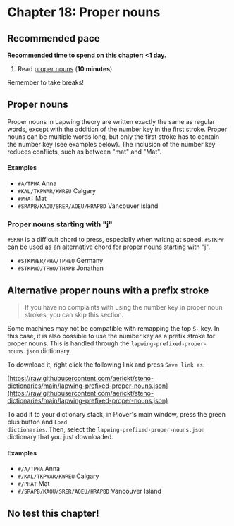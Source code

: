 # Chapter 18: Proper nouns

## Recommended pace

**Recommended time to spend on this chapter: <1 day.**

1. Read [proper nouns](#proper-nouns) (**10 minutes**)

Remember to take breaks!

## Proper nouns

Proper nouns in Lapwing theory are written exactly the same as regular words, except with the addition of the number key in the first stroke. Proper nouns can be multiple words long, but only the first stroke has to contain the number key (see examples below). The inclusion of the number key reduces conflicts, such as between "mat" and "Mat".

#### Examples

* `#A/TPHA` Anna
* `#KAL/TKPWAR/KWREU` Calgary
* `#PHAT` Mat
* `#SRAPB/KAOU/SRER/AOEU/HRAPBD` Vancouver Island

### Proper nouns starting with "j"

`#SKWR` is a difficult chord to press, especially when writing at speed. `#STKPW` can be used as an alternative chord for proper nouns starting with "j".

* `#STKPWER/PHA/TPHEU` Germany
* `#STKPWO/TPHO/THAPB` Jonathan

## Alternative proper nouns with a prefix stroke

> If you have no complaints with using the number key in proper noun strokes, you can skip this section.

Some machines may not be compatible with remapping the top `S-` key. In this case, it is also possible to use the number key as a prefix stroke for proper nouns. This is handled through the <code class="code-mono">lapwing-prefixed-proper-nouns.json</code> dictionary.

To download it, right click the following link and press <code class="code-mono">Save link as</code>.

[https://raw.githubusercontent.com/aerickt/steno-dictionaries/main/lapwing-prefixed-proper-nouns.json](https://raw.githubusercontent.com/aerickt/steno-dictionaries/main/lapwing-prefixed-proper-nouns.json)

To add it to your dictionary stack, in Plover's main window, press the green plus button and <code class="code-mono">Load dictionaries</code>. Then, select the <code class="code-mono">lapwing-prefixed-proper-nouns.json</code> dictionary that you just downloaded.

#### Examples

* `#/A/TPHA` Anna
* `#/KAL/TKPWAR/KWREU` Calgary
* `#/PHAT` Mat
* `#/SRAPB/KAOU/SRER/AOEU/HRAPBD` Vancouver Island

## No test this chapter!
